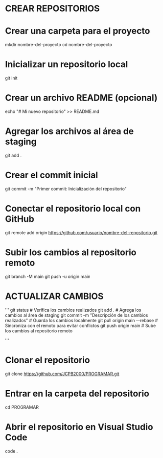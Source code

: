 ﻿# CREAR REPOSITORIOS

# Crear una carpeta para el proyecto
mkdir nombre-del-proyecto
cd nombre-del-proyecto

# Inicializar un repositorio local
git init

# Crear un archivo README (opcional)
echo "# Mi nuevo repositorio" >> README.md

# Agregar los archivos al área de staging
git add .

# Crear el commit inicial
git commit -m "Primer commit: Inicialización del repositorio"

# Conectar el repositorio local con GitHub
git remote add origin https://github.com/usuario/nombre-del-repositorio.git

# Subir los cambios al repositorio remoto
git branch -M main
git push -u origin main


# ACTUALIZAR CAMBIOS

'''
git status  # Verifica los cambios realizados
git add .   # Agrega los cambios al área de staging
git commit -m "Descripción de los cambios realizados"  # Guarda los cambios localmente
git pull origin main --rebase  # Sincroniza con el remoto para evitar conflictos
git push origin main  # Sube los cambios al repositorio remoto


'''

# Clonar el repositorio
git clone https://github.com/JCPB2000/PROGRAMAR.git

# Entrar en la carpeta del repositorio
cd PROGRAMAR

# Abrir el repositorio en Visual Studio Code
code .


